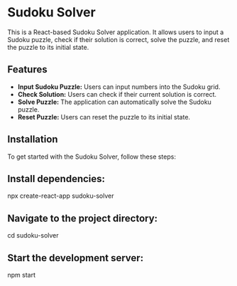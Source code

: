 # Sudoku Solver

This is a React-based Sudoku Solver application. It allows users to input a Sudoku puzzle, check if their solution is correct, solve the puzzle, and reset the puzzle to its initial state.

## Features

- **Input Sudoku Puzzle:** Users can input numbers into the Sudoku grid.
- **Check Solution:** Users can check if their current solution is correct.
- **Solve Puzzle:** The application can automatically solve the Sudoku puzzle.
- **Reset Puzzle:** Users can reset the puzzle to its initial state.

## Installation

To get started with the Sudoku Solver, follow these steps:



 ## Install dependencies:
 npx create-react-app sudoku-solver

## Navigate to the project directory:
 cd sudoku-solver

## Start the development server:
 npm start